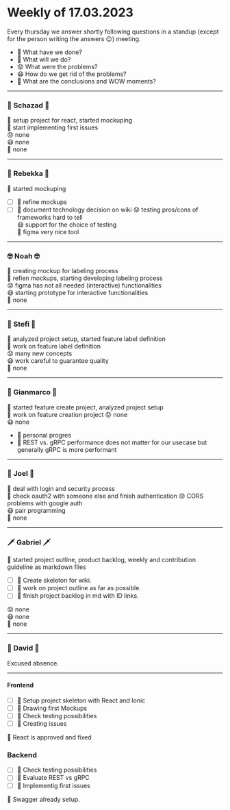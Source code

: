 # Weekly of 17.03.2023

Every thursday we answer shortly following questions in a standup (except for the person writing the answers 😉) meeting.
* 📜 What have we done?
* 🔮 What will we do?
* 😟 What were the problems?
* 😷 How do we get rid of the problems?
* 🤯 What are the conclusions and WOW moments?

<hr>

### 🦅 Schazad 🦅
📜 setup project for react, started mockuping</br>
🔮 start implementing first issues</br>
😟 none</br>
😷 none</br>
🤯 none</br>

<hr>

### 🦁 Rebekka 🦁
📜 started mockuping</br>
- [ ] 🔮 refine mockups
- [ ] 🔮 document technology decision on wiki
😟 testing pros/cons of frameworks hard to tell</br>
😷 support for the choice of testing </br>
🤯 figma very nice tool </br>

<hr>

### 🤓 Noah 🤓
📜 creating mockup for labeling process </br>
🔮 refien mockups, starting developing labeling process </br>
😟 figma has not all needed (interactive) functionalities </br>
😷 starting prototype for interactive functionalities </br>
🤯 none </br>

<hr>

### 🌚 Stefi 🌚
📜 analyzed project setup, started feature label definition</br>
🔮 work on feature label definition </br>
😟 many new concepts </br>
😷 work careful to guarantee quality </br>
🤯 none </br>

<hr>

### 🐻 Gianmarco 🐻
📜 started feature create project, analyzed project setup</br>
🔮 work on feature creation project
😟 none </br>
😷 none </br>
- 🤯 personal progres
- 🤯 REST vs. gRPC performance does not matter for our usecase but generally gRPC is more performant

<hr>

### 🤩 Joel 🤩
📜 deal with login and security process</br>
🔮 check oauth2 with someone else and finish authentication
😟 CORS problems with google auth </br>
😷 pair programming </br>
🤯 none </br>

<hr>

### 🗡️ Gabriel 🗡️
📜 started project outline, product backlog, weekly and contribution guideline as markdown files </br>
- [ ] 🔮 Create skeleton for wiki.
- [ ] 🔮 work on project outline as far as possible.
- [ ] 🔮 finish project backlog in md with ID links.

😟 none </br>
😷 none </br>
🤯 none </br>

<hr>

### 🦍 David 🦍
Excused absence.

<hr>

#### Frontend
- [ ] 🔮 Setup project skeleton with React and Ionic
- [ ] 🔮 Drawing first Mockups
- [ ] 🔮 Check testing possibilities
- [ ] 🔮 Creating issues

🤯 React is approved and fixed



### Backend
- [ ] 🔮 Check testing possibilities
- [ ] 🔮 Evaluate REST vs gRPC
- [ ] 🔮 Implementig first issues

🤯 Swagger already setup.
